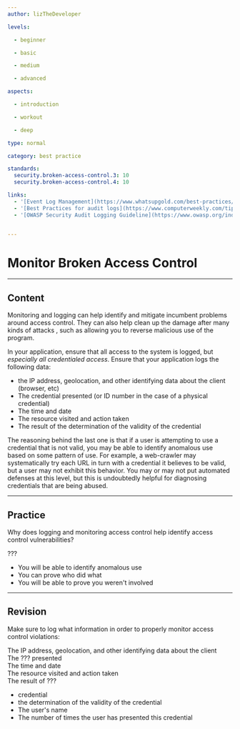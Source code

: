 ```yaml
---
author: lizTheDeveloper

levels:

  - beginner

  - basic

  - medium

  - advanced

aspects:

  - introduction

  - workout

  - deep

type: normal

category: best practice

standards:
  security.broken-access-control.3: 10
  security.broken-access-control.4: 10

links:
  - '[Event Log Management](https://www.whatsupgold.com/best-practices/event-log-management/)'
  - '[Best Practices for audit logs](https://www.computerweekly.com/tip/Best-practices-for-audit-log-review-for-IT-security-investigations)'
  - '[OWASP Security Audit Logging Guideline](https://www.owasp.org/index.php/Error_Handling,_Auditing_and_Logging#Logging)'


---
```


# Monitor Broken Access Control

---
## Content

Monitoring and logging can help identify and mitigate incumbent problems around access control. They can also help clean up the damage after many kinds of attacks , such as allowing you to reverse malicious use of the program.

In your application, ensure that all access to the system is logged, but _especially all credentialed access_. Ensure that your application logs the following data:

* the IP address, geolocation, and other identifying data about the client (browser, etc)
* The credential presented (or ID number in the case of a physical credential)
* The time and date
* The resource visited and action taken
* The result of the determination of the validity of the credential

The reasoning behind the last one is that if a user is attempting to use a credential that is not valid, you may be able to identify anomalous use based on some pattern of use. For example, a web-crawler may systematically try each URL in turn with a credential it believes to be valid, but a user may not exhibit this behavior. You may or may not put automated defenses at this level, but this is undoubtedly helpful for diagnosing credentials that are being abused.
 
---
## Practice

Why does logging and monitoring access control help identify access control vulnerabilities?

???

* You will be able to identify anomalous use
* You can prove who did what
* You will be able to prove you weren't involved

---
## Revision

Make sure to log what information in order to properly monitor access control violations:  

The IP address, geolocation, and other identifying data about the client  
The ??? presented  
The time and date  
The resource visited and action taken  
The result of ???  

* credential
* the determination of the validity of the credential
* The user's name
* The number of times the user has presented this credential

